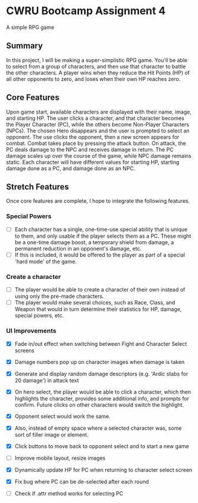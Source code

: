 # CWRU Bootcamp Assignment 4
A simple RPG game

## Summary
In this project, I will be making a super-simplistic RPG game. You'll be able to select from a group of characters, and then use that character to battle the other characters. A player wins when they reduce the Hit Points (HP) of all other opponents to zero, and loses when their own HP reaches zero.

## Core Features
Upon game start, available characters are displayed with their name, image, and starting HP. The user clicks a character, and that character becomes the Player Character (PC), while the others become Non-Player Characters (NPCs). The chosen Hero disappears and the user is prompted to select an opponent. The use clicks the opponent, then a new screen appears for combat. Combat takes place by pressing the attack button. On attack, the PC deals damage to the NPC and receives damage in return. The PC damage scales up over the course of the game, while NPC damage remains static. Each character will have different values for starting HP, starting damage done as a PC, and damage done as an NPC. 

## Stretch Features
Once core features are complete, I hope to integrate the following features.

### Special Powers
- [ ] Each character has a single, one-time-use special ability that is unique to them, and only usable if the player selects them as a PC. These might be a one-time damage boost, a temporary shield from damage, a permanent reduction in an opponent's damage, etc.
- [ ] If this is included, it would be offered to the player as part of a special 'hard mode' of the game.

### Create a character
- [ ] The player would be able to create a character of their own instead of using only the pre-made characters.
- [ ] The player would make several choices, such as Race, Class, and Weapon that would in turn determine their statistics for HP, damage, special powers, etc.

### UI Improvements
- [x] Fade in/out effect when switching between Fight and Character Select screens
- [x] Damage numbers pop up on character images when damage is taken
- [x] Generate and display random damage descriptors (e.g. 'Ardic stabs for 20 damage') in attack text
- [x] On hero select, the player would be able to click a character, which then highlights the character, provides some additional info, and prompts for confirm. Future clicks on other characters would switch the highlight.
- [x] Opponent select would work the same.
- [x] Also, instead of empty space where a selected character was, some sort of filler image or element.
- [x] Click buttons to move back to opponent select and to start a new game
- [ ] Improve mobile layout, resize images
- [x] Dynamically update HP for PC when returning to character select screen
- [x] Fix bug where PC can be de-selected after each round
- [ ] Check if .attr method works for selecting PC


